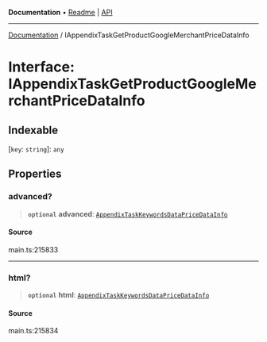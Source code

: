 **Documentation** • [Readme](../README.md) \| [API](../globals.md)

***

[Documentation](../README.md) / IAppendixTaskGetProductGoogleMerchantPriceDataInfo

# Interface: IAppendixTaskGetProductGoogleMerchantPriceDataInfo

## Indexable

 \[`key`: `string`\]: `any`

## Properties

### advanced?

> **`optional`** **advanced**: [`AppendixTaskKeywordsDataPriceDataInfo`](../classes/AppendixTaskKeywordsDataPriceDataInfo.md)

#### Source

main.ts:215833

***

### html?

> **`optional`** **html**: [`AppendixTaskKeywordsDataPriceDataInfo`](../classes/AppendixTaskKeywordsDataPriceDataInfo.md)

#### Source

main.ts:215834
